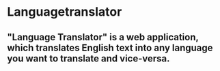 # Languagetranslator
## "Language Translator" is a web application, which translates English text into any language you want to translate and vice-versa.

